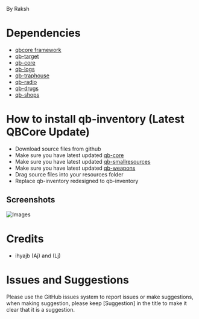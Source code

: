 By Raksh

# Dependencies
* [qbcore framework](https://github.com/qbcore-framework)
* [qb-target](https://github.com/BerkieBb/qb-target)
* [qb-core](https://github.com/qbcore-framework/qb-core)
* [qb-logs](https://github.com/qbcore-framework/qb-logs)
* [qb-traphouse](https://github.com/qbcore-framework/qb-traphouse)
* [qb-radio](https://github.com/qbcore-framework/qb-radio)
* [qb-drugs](https://github.com/qbcore-framework/qb-drugs)
* [qb-shops](https://github.com/qbcore-framework/qb-shops)

# How to install qb-inventory (Latest QBCore Update)
* Download source files from github
* Make sure you have latest updated [qb-core](https://github.com/qbcore-framework/qb-core)
* Make sure you have latest updated [qb-smallresources](https://github.com/qbcore-framework/qb-smallresources)
* Make sure you have latest updated [qb-weapons](https://github.com/qbcore-framework/qb-weapons)
* Drag source files into your resources folder
* Replace  qb-inventory redesigned to qb-inventory
 

## Screenshots
![Images](https://media.discordapp.net/attachments/1036234053256486955/1105503304814973058/Screenshot_2023-04-21_204527.png?width=1177&height=662)



# Credits
* ihyajb (Aj) and (Lj)
# Issues and Suggestions
Please use the GitHub issues system to report issues or make suggestions, when making suggestion, please keep [Suggestion] in the title to make it clear that it is a suggestion.
